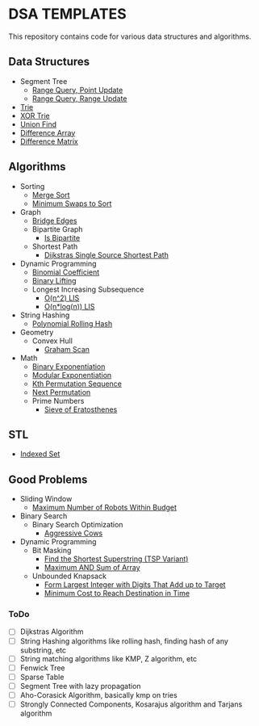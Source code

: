 # DSA TEMPLATES
This repository contains code for various data structures and algorithms.

## Data Structures
* Segment Tree
    * [Range Query, Point Update](https://github.com/Rahul-7323/cpp-dsa-templates/blob/main/data-structures/segment-tree/range_query_point_update.cpp)
    * [Range Query, Range Update](https://github.com/Rahul-7323/cpp-dsa-templates/blob/main/data-structures/segment-tree/range_query_range_update.cpp)
* [Trie](https://github.com/Rahul-7323/cpp-dsa-templates/blob/main/data-structures/trie/Trie.cpp)
* [XOR Trie](https://github.com/Rahul-7323/cpp-dsa-templates/blob/main/data-structures/xor-trie/XorTrie.cpp)
* [Union Find](https://github.com/Rahul-7323/cpp-dsa-templates/blob/main/data-structures/union-find/UnionFind.cpp)
* [Difference Array](https://github.com/Rahul-7323/cpp-dsa-templates/blob/main/data-structures/difference-array/DiffArray.cpp)
* [Difference Matrix](https://github.com/Rahul-7323/cpp-dsa-templates/blob/main/data-structures/difference-matrix/DiffMatrix.cpp)

## Algorithms
* Sorting
	* [Merge Sort](https://github.com/Rahul-7323/cpp-dsa-templates/blob/main/algorithms/sorting/merge-sort/mergeSort.cpp)
	* [Minimum Swaps to Sort](https://github.com/Rahul-7323/cpp-dsa-templates/blob/main/algorithms/sorting/minimum-swaps-to-sort/minSwaps.cpp)
* Graph
    * [Bridge Edges](https://github.com/Rahul-7323/dsa-templates/blob/main/algorithms/graph/bridge-edges/bridgeEdges.cpp)
	* Bipartite Graph
		* [Is Bipartite](https://github.com/Rahul-7323/dsa-templates/blob/main/algorithms/graph/bipartite-graph/is-bipartite/isBipartite.cpp)
	* Shortest Path
		* [Dijkstras Single Source Shortest Path](https://github.com/Rahul-7323/dsa-templates/blob/main/algorithms/graph/shortest-path/dijkstras-single-source-shortest-path/dijkstras.cpp)
* Dynamic Programming
	* [Binomial Coefficient](https://github.com/Rahul-7323/dsa-templates/blob/main/algorithms/dynamic-programming/binomial-coefficient/nCr.cpp)
	* [Binary Lifting](https://github.com/Rahul-7323/cpp-dsa-templates/blob/main/algorithms/dynamic-programming/binary-lifting/TreeAncestor.cpp)
    * Longest Increasing Subsequence
        * [O(n^2) LIS](https://github.com/Rahul-7323/dsa-templates/blob/main/algorithms/dynamic-programming/longest-increasing-subsequence/lis_n_squared.cpp)
        * [O(n*log(n)) LIS](https://github.com/Rahul-7323/dsa-templates/blob/main/algorithms/dynamic-programming/longest-increasing-subsequence/lis_n_log_n.cpp)
* String Hashing
	* [Polynomial Rolling Hash](https://github.com/Rahul-7323/dsa-templates/blob/main/algorithms/string-hashing/polynomial-rolling-hash/PolyRollingHash.py)
* Geometry
	* Convex Hull
		* [Graham Scan](https://github.com/Rahul-7323/dsa-templates/blob/main/algorithms/geometry/convex-hull/graham-scan/grahamScan.cpp)
* Math
    * [Binary Exponentiation](https://github.com/Rahul-7323/dsa-templates/blob/main/algorithms/math/binary-exponentiation/binpow.cpp)
    * [Modular Exponentiation](https://github.com/Rahul-7323/dsa-templates/blob/main/algorithms/math/modular-exponentiation/modpow.cpp)
    * [Kth Permutation Sequence](https://github.com/Rahul-7323/dsa-templates/blob/main/algorithms/math/kth-permutation-sequence-of-first-n-natural-numbers/getPermutation.cpp)
    * [Next Permutation](https://github.com/Rahul-7323/dsa-templates/blob/main/algorithms/math/next-permutation/nextPermutation.cpp)
    * Prime Numbers
        * [Sieve of Eratosthenes](https://github.com/Rahul-7323/dsa-templates/blob/main/algorithms/math/prime-numbers/sieve-of-eratosthenes/sieveOfEratosthenes.cpp)

## STL
* [Indexed Set](https://github.com/Rahul-7323/dsa-templates/blob/main/stl/indexed-set/indexed_set.cpp)

## Good Problems
* Sliding Window
    * [Maximum Number of Robots Within Budget](https://github.com/Rahul-7323/dsa-templates/blob/main/good-problems/sliding-window/maximum-number-of-robots-within-budget/maximumRobots.cpp)
* Binary Search
	* Binary Search Optimization
		* [Aggressive Cows](https://github.com/Rahul-7323/dsa-templates/blob/main/good-problems/binary-search/binary-search-optimization/aggressiveCows.cpp)
* Dynamic Programming
	* Bit Masking
		* [Find the Shortest Superstring (TSP Variant)](https://github.com/Rahul-7323/dsa-templates/blob/main/good-problems/dynamic-programming/bit-masking/find-the-shortest-superstring_tsp-variant/shortestSuperstring.cpp)
		* [Maximum AND Sum of Array](https://github.com/Rahul-7323/dsa-templates/blob/main/good-problems/dynamic-programming/bit-masking/maximum-AND-sum-of-array/maximumANDSum.cpp)
	* Unbounded Knapsack
		* [Form Largest Integer with Digits That Add up to Target](https://github.com/Rahul-7323/dsa-templates/blob/main/good-problems/dynamic-programming/unbounded-knapsack/form-largest-integer-with-digits-that-add-up-to-target/largestNumber.cpp)
		* [Minimum Cost to Reach Destination in Time](https://github.com/Rahul-7323/dsa-templates/blob/main/good-problems/dynamic-programming/unbounded-knapsack/minimum-cost-to-reach-destination-in-time/minCost.cpp)

### ToDo

- [ ] Dijkstras Algorithm
- [ ] String Hashing algorithms like rolling hash, finding hash of any substring, etc
- [ ] String matching algorithms like KMP, Z algorithm, etc
- [ ] Fenwick Tree
- [ ] Sparse Table
- [ ] Segment Tree with lazy propagation
- [ ] Aho-Corasick Algorithm, basically kmp on tries
- [ ] Strongly Connected Components, Kosarajus algorithm and Tarjans algorithm
